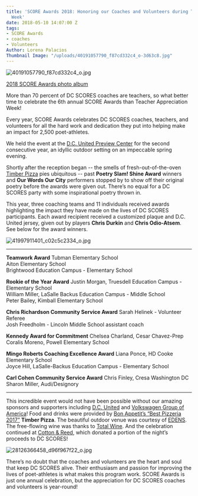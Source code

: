 ```yaml
---
title: 'SCORE Awards 2018: Honoring our Coaches and Volunteers during Teacher Appreciation
  Week'
date: 2018-05-10 14:07:00 Z
tags:
- SCORE Awards
- coaches
- Volunteers
Author: Lorena Palacios
Thumbnail Image: "/uploads/40191057790_f87cd332c4_o-3d63c8.jpg"
---
```


![40191057790_f87cd332c4_o.jpg](/uploads/40191057790_f87cd332c4_o.jpg)

[2018 SCORE Awards photo album](https://www.flickr.com/photos/dcscorespictures/sets/72157696627618695)

More than 70 percent of DC SCORES coaches are teachers, so what better time to celebrate the 6th annual SCORE Awards than Teacher Appreciation Week!

Every year, SCORE Awards celebrates DC SCORES coaches, teachers, and volunteers for all the hard work and dedication they put into helping make an impact for 2,500 poet-athletes.





We held the event at the [D.C. United Preview Center](https://www.dcunited.com/tickets/premium/learn-more) for the second consecutive year, an idyllic outdoor setting on an impeccable spring evening.

Shortly after the reception began -- the smells of fresh-out-of-the-oven [Timber Pizza](http://www.timberpizza.com/) pies ubiquitous -- past **Poetry Slam! Shine Award** winners and **Our Words Our City** performers stopped by to show off their original poetry before the awards were given out. There’s no equal for a DC SCORES party with some inspirational poetry thrown in.

This year, three coaching teams and 11 individuals received awards highlighting the impact they have made on the lives of DC SCORES participants. Each award recipient received a customized plaque and D.C. United jersey, given out by players **Chris Durkin** and **Chris Odio-Atsem**. See below for the award winners.

![41997911401_c02c5c2334_o.jpg](/uploads/41997911401_c02c5c2334_o.jpg)

---

**Teamwork Award**
Tubman Elementary School\
Aiton Elementary School\
Brightwood Education Campus - Elementary School

**Rookie of the Year Award**
Justin Morgan, Truesdell Education Campus - Elementary School\
William Miller, LaSalle Backus Education Campus - Middle School\
Peter Bailey, Kimball Elementary School

**Chris Richardson Community Service Award**
Sarah Helinek - Volunteer Referee\
Josh Freedholm - Lincoln Middle School assistant coach

**Kennedy Award for Commitment**
Chelsea Charland, Cesar Chavez-Prep\
Coralis Moreno, Powell Elementary School

**Mingo Roberts Coaching Excellence Award**
Liana Ponce, HD Cooke Elementary School\
Joyce Hill, LaSalle-Backus Education Campus - Elementary School

**Carl Cohen Community Service Award**
Chris Finley, Cresa Washington DC\
Sharon Miller, Audi/Designory

---

This incredible event would not have been possible without our amazing sponsors and supporters including [D.C. United](https://www.dcunited.com/) and [Volkswagen Group of America](http://www.volkswagengroupofamerica.com/)! Food and drinks were provided by [Bon Appetit’s “Best Pizzeria 2017”](https://www.bonappetit.com/story/best-pizza-2017) **Timber Pizza**. The beautiful outdoor venue was courtesy of [EDENS](https://edens.com/). The free-flowing wine was thanks to [Total Wine](http://www.totalwine.com/). And the celebration continued at [Cotton & Reed](https://www.cottonandreed.com/home), which donated a portion of the night’s proceeds to DC SCORES!

![28126366458_d96f967f22_o.jpg](/uploads/28126366458_d96f967f22_o.jpg)

There’s no doubt that the coaches and volunteers are the heart and soul that keep DC SCORES alive. Their enthusiasm and passion for improving the lives of poet-athletes is what makes this program work. SCORE Awards is just one annual celebration, but the appreciation for DC SCORES coaches and volunteers is year-round!